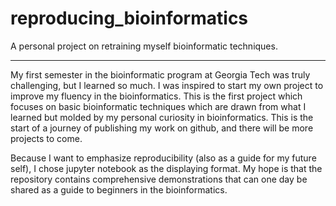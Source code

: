 # reproducing_bioinformatics
A personal project on retraining myself bioinformatic techniques.

---
My first semester in the bioinformatic program at Georgia Tech was truly challenging, but I learned so much. I was inspired to start my own project to improve my fluency in the bioinformatics. This is the first project which focuses on basic bioinformatic techniques which are drawn from what I learned but molded by my personal curiosity in bioinformatics. This is the start of a journey of publishing my work on github, and there will be more projects to come.

Because I want to emphasize reproducibility (also as a guide for my future self), I chose jupyter notebook as the displaying format. My hope is that the repository contains comprehensive demonstrations that can one day be shared as a guide to beginners in the bioinformatics.
